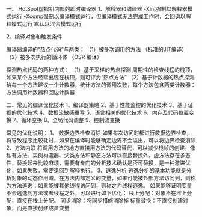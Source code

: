 一、 HotSpot虚拟机内部的即时编译器
1、解释器和编译器
-Xint强制以解释器模式运行
-Xcomp强制以编译模式运行，但编译模式无法完成工作时，会回退以解释模式运行
默认以混合模式运行

2、编译对象和触发条件

编译器编译的”热点代码”与两类：
（1）被多次调用的方法 （标准的JIT编译）
（2）被多次执行的循环体 （OSR 编译）

探测热点代码的两种方式：
（1）基于采样的热点探测
周期性的检查线程的栈顶，如果某个方法经常出现在栈顶，则可评为“热点方法”
（2）基于计数器的热点探测
给每一个方法建议一个计数器，统计方法的调用次数，每个方法包含两类计数器：方法调用计数器和回边计数器


二、常见的编译优化技术
1、编译器策略
2、基于性能监控的优化技术
3、基于证据的优化技术
4、数据流敏感重写
5、语言相关的优化技术
6、内存及代码位置变换
7、循环变换
8、全局代码调整
9、控制流变换

常见的优化说明：
1、 数据边界检查消除
如果每次访问时都进行数据边界检查，将导致程序比较耗时，如果在编译时能够确定边界不会溢出，可以将边界检查消除
2、方法内联
将调用方法的地方直接用方法的代码替代，可以减少栈帧的创建，像私有方法、实例构造器、父类方法和静态方法可以直接替换外，虚方法存在多态性，替换起来比较麻烦，需要有专门的分析技术确认是否可替换，是一种激进优化，如果失败，需要退回到解释执行。
3、逃逸分析
逃逸分析的基本功能就是分析对象的动态作用域。在方法内部定义的变量，如果可能被外部方法访问到，则称为方法逃逸；如果能被其他线程访问到，则称之为线程逃逸。
如果能够证明变量不会逃逸到方法或者线程之外，可以进行如下优化：
栈上分配：对象不在堆上分配，直接在栈上分配。
同步消除：将同步措施消除掉
标量替换：不直接创建对象，而是直接创建成员变量
